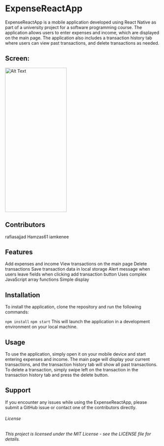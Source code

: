 # ExpenseReactApp

ExpenseReactApp is a mobile application developed using React Native as part of a university project for a software programming course. The application allows users to enter expenses and income, which are displayed on the main page. The application also includes a transaction history tab where users can view past transactions, and delete transactions as needed.
## Screen:
<img src="https://i.imgur.com/GhjO9hy.png" alt="Alt Text" width="200" height="470">

## Contributors
rafiasajjad
Hamzas61
iamkenee

## Features
Add expenses and income
View transactions on the main page
Delete transactions
Save transaction data in local storage
Alert message when users leave fields when clicking add transaction button
Uses complex JavaScript array functions
Simple display

## Installation
To install the application, clone the repository and run the following commands:

`npm install`
`npm start`
This will launch the application in a development environment on your local machine.

## Usage
To use the application, simply open it on your mobile device and start entering expenses and income. The main page will display your current transactions, and the transaction history tab will show all past transactions. To delete a transaction, simply swipe left on the transaction in the transaction history tab and press the delete button.

## Support
If you encounter any issues while using the ExpenseReactApp, please submit a GitHub issue or contact one of the contributors directly.

###### License
###### This project is licensed under the MIT License - see the LICENSE file for details.



